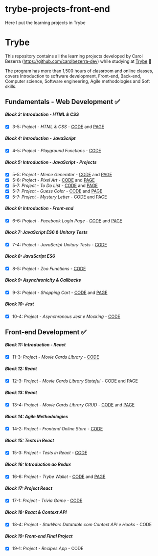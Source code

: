 # trybe-projects-front-end
Here I put the learning projects in Trybe  

# Trybe
This repository contains all the learning projects developed by Carol Bezerra (https://github.com/carolbezerra-dev) while studying at [Trybe](https://www.betrybe.com/) :rocket:

The program has more than 1,500 hours of classroom and online classes, covers Introduction to software development, Front-end, Back-end, Computer science, Software engineering, Agile methodologies and Soft skills.  
  
## Fundamentals - Web Development :white_check_mark:  

##### Block 3: Introduction - HTML & CSS

- [x] 3-5: _Project - HTML & CSS_ - [CODE](https://github.com/carolbezerra-dev/trybe-projects-front-end/tree/main/1.Fundamentals/3.HTML-CSS) and  [PAGE](https://carolbezerra-dev.github.io/trybe-projects-front-end/1.Fundamentals/3.HTML-CSS/)

##### Block 4: Introduction - JavaScript

- [x] 4-5: _Project - Playground Functions_ - [CODE](https://github.com/carolbezerra-dev/trybe-projects-front-end/tree/main/1.Fundamentals/4.JavaScript)

##### Block 5: Introduction - JavaScript - Projects

- [x] 5-5: _Project - Meme Generator_ - [CODE](https://github.com/carolbezerra-dev/trybe-projects-front-end/tree/main/1.Fundamentals/5.DOM-Selectors/Meme-Generator) and [PAGE](https://carolbezerra-dev.github.io/trybe-projects-front-end/1.Fundamentals/5.DOM-Selectors/Meme-Generator)
- [x] 5-6: _Project - Pixel Art_ - [CODE](https://github.com/carolbezerra-dev/trybe-projects-front-end/tree/main/1.Fundamentals/5.DOM-Selectors/Pixels-Art) and [PAGE](https://carolbezerra-dev.github.io/trybe-projects-front-end/1.Fundamentals/5.DOM-Selectors/Pixels-Art)
- [x] 5-7: _Project - To Do List_ - [CODE](https://github.com/carolbezerra-dev/trybe-projects-front-end/tree/main/1.Fundamentals/5.DOM-Selectors/ToDo-List) and [PAGE](https://carolbezerra-dev.github.io/trybe-projects-front-end/1.Fundamentals/5.DOM-Selectors/ToDo-List)
- [x] 5-7: _Project - Guess Color_ - [CODE](https://github.com/carolbezerra-dev/trybe-projects-front-end/tree/main/1.Fundamentals/5.DOM-Selectors/Color-Guess) and [PAGE](https://carolbezerra-dev.github.io/trybe-projects-front-end/1.Fundamentals/5.DOM-Selectors/Color-Guess)
- [x] 5-7: _Project - Mystery Letter_ - [CODE](https://github.com/carolbezerra-dev/trybe-projects-front-end/tree/main/1.Fundamentals/5.DOM-Selectors/Mystery-Letter) and [PAGE](https://carolbezerra-dev.github.io/trybe-projects-front-end/1.Fundamentals/5.DOM-Selectors/Mystery-Letter)

##### Block 6: Introduction - Front-end

- [x] 6-6: _Project - Facebook LogIn Page_ - [CODE](https://github.com/carolbezerra-dev/trybe-projects-front-end/tree/main/1.Fundamentals/6.Forms) and [PAGE](https://carolbezerra-dev.github.io/trybe-projects-front-end/1.Fundamentals/6.Forms/)

##### Block 7: JavaScript ES6 & Unitary Tests

- [x] 7-4: _Project - JavaScript Unitary Tests_ - [CODE](https://github.com/carolbezerra-dev/trybe-projects-front-end/tree/main/1.Fundamentals/7.ES6)

##### Block 8: JavaScript ES6

- [x] 8-5: _Project - Zoo Functions_ - [CODE](https://github.com/carolbezerra-dev/trybe-projects-front-end/tree/main/1.Fundamentals/8.Higher-Order-Functions)  

##### Block 9: Asynchronicity & Callbacks

- [x] 9-3: _Project - Shopping Cart_ - [CODE](https://github.com/carolbezerra-dev/trybe-projects-front-end/tree/main/1.Fundamentals/9.Promise) and [PAGE](https://carolbezerra-dev.github.io/trybe-projects-front-end/1.Fundamentals/9.Promise/)

##### Block 10: Jest

- [x] 10-4: _Project - Asynchronous Jest e Mocking_ - [CODE](https://github.com/carolbezerra-dev/trybe-projects-front-end/tree/main/1.Fundamentals/10.Jest-Mocks-Project)


## Front-end Development :white_check_mark:  

##### Block 11: Introduction - React

- [x] 11-3: _Project - Movie Cards Library_ - [CODE](https://github.com/carolbezerra-dev/trybe-projects-front-end/tree/main/2.FrontEnd/11.React-Introduction)

##### Block 12: React

- [x] 12-3: _Project - Movie Cards Library Stateful_ - [CODE](https://github.com/carolbezerra-dev/trybe-projects-front-end/tree/main/2.FrontEnd/12.Forms-React) and [PAGE](https://moviecards-library-stateful.vercel.app/)

##### Block 13: React

- [x] 13-4: _Project - Movie Cards Library CRUD_ - [CODE](https://github.com/carolbezerra-dev/trybe-projects-front-end/tree/main/2.FrontEnd/13.React-Router) and [PAGE](https://moviecards-library-crud.vercel.app/)

##### Block 14: Agile Methodologies

- [x] 14-2: _Project - Frontend Online Store_ - [CODE](https://github.com/carolbezerra-dev/trybe-projects-front-end/tree/main/2.FrontEnd/14.Frontend-Online-store)

##### Block 15: Tests in React

- [x] 15-3: _Project - Tests in React_ - [CODE](https://github.com/carolbezerra-dev/trybe-projects-front-end/tree/main/2.FrontEnd/15.React-Testing-Library)

##### Block 16: Introduction ao Redux

- [x] 16-6: _Project - Trybe Wallet_ - [CODE](https://github.com/carolbezerra-dev/trybe-projects-front-end/tree/main/2.FrontEnd/16.Redux) and [PAGE](https://trybewallet-kappa.vercel.app/)

##### Block 17: Project React

- [x] 17-1: _Project - Trivia Game_ - [CODE](https://github.com/carolbezerra-dev/trybe-projects-front-end/tree/main/2.FrontEnd/17.Trivia)

##### Block 18: React & Context API

- [x] 18-4: _Project - StarWars Datatable com Context API e Hooks_ - CODE

##### Block 19: Front-end Final Project

- [x] 19-1: _Project - Recipes App_ - CODE
